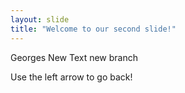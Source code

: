 ```yaml
---
layout: slide
title: "Welcome to our second slide!"
---
```

Georges New Text new branch

Use the left arrow to go back!
